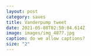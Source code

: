 ```yaml
---
layout: post
category: saves
title: Vanderpump tweet
date: 2021-05-08T02:50:04.614Z
image: images/img_4877.jpg
caption: do we allow captions?
size: "2"
---
```

